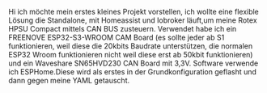Hi ich möchte mein erstes kleines Projekt vorstellen, ich wollte eine flexible Lösung die Standalone, mit Homeassist und Iobroker läuft,um meine Rotex HPSU Compact mittels CAN BUS zusteuern.
Verwendet habe ich ein FREENOVE ESP32-S3-WROOM CAM Board (es sollte jeder ab S1 funktionieren, weil diese die 20kbits Baudrate unterstützen,
die normalen ESP32 Wroom funktionieren nicht weil diese erst ab 50kbit funktionieren) und ein Waveshare SN65HVD230 CAN Board mit 3,3V.
Software verwende ich ESPHome.Diese wird als erstes in der Grundkonfiguration geflasht und dann gegen meine YAML getauscht.

